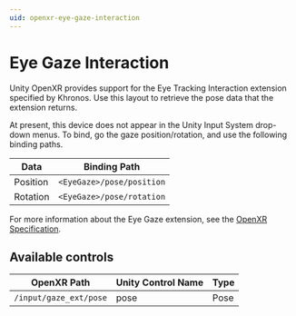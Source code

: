 ```yaml
---
uid: openxr-eye-gaze-interaction
---
```

# Eye Gaze Interaction

Unity OpenXR provides support for the Eye Tracking Interaction extension specified by Khronos. Use this layout to retrieve the pose data that the extension returns.

At present, this device does not appear in the Unity Input System drop-down menus. To bind, go the gaze position/rotation, and use the following binding paths.

|**Data**|**Binding Path**|
|--------|------------|
|Position|`<EyeGaze>/pose/position`|
|Rotation|`<EyeGaze>/pose/rotation`|

For more information about the Eye Gaze extension, see the [OpenXR Specification](https://www.khronos.org/registry/OpenXR/specs/1.0/html/xrspec.html#XR_EXT_eye_gaze_interaction).

## Available controls

| OpenXR Path | Unity Control Name | Type |
|----|----|----|
| `/input/gaze_ext/pose` | pose | Pose |
